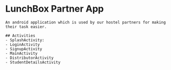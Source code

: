 # LunchBox Partner App
    An android application which is used by our hostel partners for making their task easier.

    ## Activities
    - SplashActivity:
    - LoginActivity
    - SignupActivity
    - MainActivity
    - DistributorActivity
    - StudentDetailsActivity